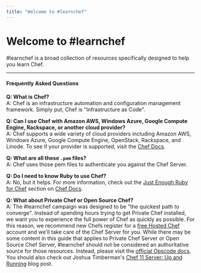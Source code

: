 ```yaml
---
title: "Welcome to #learnchef"
---
```


# Welcome to #learnchef
\#learnchef is a broad collection of resources specifically designed to help you learn Chef.

- - -

#### Frequently Asked Questions

**Q: What is Chef?**<br>
A: Chef is an infrastructure automation and configuration management framework. Simply put, Chef is "Infrastructure as Code".

**Q: Can I use Chef with Amazon AWS, Windows Azure, Google Compute Engine, Rackspace, or another cloud provider?**<br>
A: Chef supports a wide variety of cloud providers including Amazon AWS, Windows Azure, Google Compute Engine, OpenStack, Rackspace, and Linode. To see if your provider is supported, visit the [Chef Docs](http://docs.opscode.com).

**Q: What are all these `.pem` files?**<br>
A: Chef uses those pem files to authenticate you against the Chef Server.

**Q: Do I need to know Ruby to use Chef?**<br>
A: No, but it helps. For more information, check out the [Just Enough Ruby for Chef](http://docs.opscode.com/just_enough_ruby_for_chef.html) section on [Chef Docs](http://docs.opscode.com).

**Q: What about Private Chef or Open Source Chef?**<br>
A: The #learnchef campaign was designed to be "the quickest path to converge". Instead of spending hours trying to get Private Chef installed, we want you to experience the full power of Chef as quickly as possible. For this reason, we recommend new Chefs register for a [free Hosted Chef](http://www.opscode.com/hosted-chef/) account and we'll take care of the Chef Server for you. While there may be some content in this guide that applies to Private Chef Server or Open Source Chef Server, #learnchef should not be considered an authoritative source for those resources. Instead, please visit the [official Opscode docs](http://docs.opscode.com). You should also check out Joshua Timberman's [Chef 11 Server: Up and Running](http://www.opscode.com/blog/2013/03/11/chef-11-server-up-and-running/) blog post.
